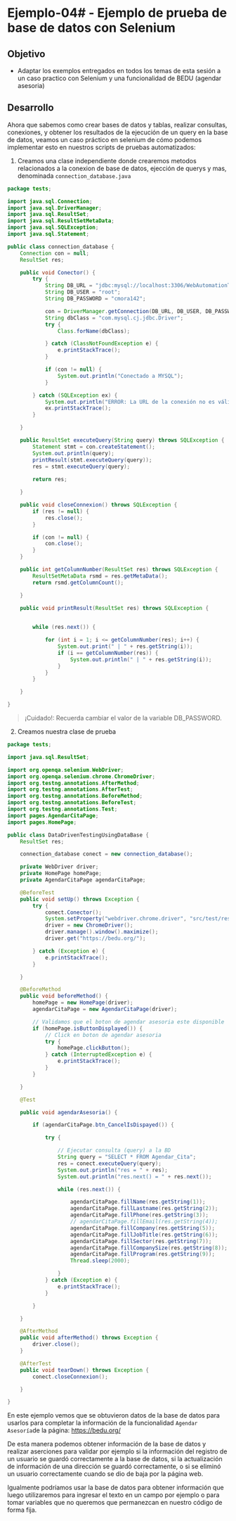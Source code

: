 # Ejemplo-04# - Ejemplo de prueba de base de datos con Selenium

## Objetivo

* Adaptar los exemplos entregados en todos los temas de esta sesión a un caso practico con Selenium y una funcionalidad de BEDU (agendar asesoria)

## Desarrollo

Ahora que sabemos como crear bases de datos y tablas, realizar consultas, conexiones, y obtener los resultados de la ejecución de un query en la base de datos,  veamos un caso práctico en selenium de cómo podemos implementar esto en nuestros scripts de pruebas automatizados:


1. Creamos una clase independiente donde crearemos metodos relacionados a la conexion de base de datos, ejección de querys y mas, denominada `connection_database.java`

```Java
package tests;

import java.sql.Connection;
import java.sql.DriverManager;
import java.sql.ResultSet;
import java.sql.ResultSetMetaData;
import java.sql.SQLException;
import java.sql.Statement;

public class connection_database {
	Connection con = null;
	ResultSet res;

	public void Conector() {
		try {
			String DB_URL = "jdbc:mysql://localhost:3306/WebAutomationTesting";
			String DB_USER = "root";
			String DB_PASSWORD = "cmora142";

			con = DriverManager.getConnection(DB_URL, DB_USER, DB_PASSWORD);
			String dbClass = "com.mysql.cj.jdbc.Driver";
			try {
				Class.forName(dbClass);

			} catch (ClassNotFoundException e) {
				e.printStackTrace();
			}

			if (con != null) {
				System.out.println("Conectado a MYSQL");
			}

		} catch (SQLException ex) {
			System.out.println("ERROR: La URL de la conexión no es válida o el usuario y clave de la BD");
			ex.printStackTrace();
		}

	}

	public ResultSet executeQuery(String query) throws SQLException {
		Statement stmt = con.createStatement();
		System.out.println(query);
		printResult(stmt.executeQuery(query));
		res = stmt.executeQuery(query);
		
		return res;

	}

	public void closeConnexion() throws SQLException {
		if (res != null) {
			res.close();
		}

		if (con != null) {
			con.close();
		}
	}

	public int getColumnNumber(ResultSet res) throws SQLException {
		ResultSetMetaData rsmd = res.getMetaData();
		return rsmd.getColumnCount();

	}

	public void printResult(ResultSet res) throws SQLException {
		

		while (res.next()) {

			for (int i = 1; i <= getColumnNumber(res); i++) {
				System.out.print(" | " + res.getString(i));
				if (i == getColumnNumber(res)) {
					System.out.println(" | " + res.getString(i));
				}
			}
		}

	}

}

```

> ¡Cuidado!: Recuerda cambiar el valor de la variable DB_PASSWORD.
2. Creamos nuestra clase de prueba 

```Java
package tests;

import java.sql.ResultSet;

import org.openqa.selenium.WebDriver;
import org.openqa.selenium.chrome.ChromeDriver;
import org.testng.annotations.AfterMethod;
import org.testng.annotations.AfterTest;
import org.testng.annotations.BeforeMethod;
import org.testng.annotations.BeforeTest;
import org.testng.annotations.Test;
import pages.AgendarCitaPage;
import pages.HomePage;

public class DataDrivenTestingUsingDataBase {
	ResultSet res;

	connection_database conect = new connection_database();

	private WebDriver driver;
	private HomePage homePage;
	private AgendarCitaPage agendarCitaPage;

	@BeforeTest
	public void setUp() throws Exception {
		try {
			conect.Conector();
			System.setProperty("webdriver.chrome.driver", "src/test/resources/webdrivers/chromedriver");
			driver = new ChromeDriver();
			driver.manage().window().maximize();
			driver.get("https://bedu.org/");

		} catch (Exception e) {
			e.printStackTrace();
		}

	}

	@BeforeMethod
	public void beforeMethod() {
		homePage = new HomePage(driver);
		agendarCitaPage = new AgendarCitaPage(driver);

		// Validamos que el boton de agendar asesoria este disponible
		if (homePage.isButtonDisplayed()) {
			// Click en boton de agendar asesoria
			try {
				homePage.clickButton();
			} catch (InterruptedException e) {
				e.printStackTrace();
			}
		}

	}

	@Test

	public void agendarAsesoria() {

		if (agendarCitaPage.btn_CancelIsDispayed()) {

			try {

				// Ejecutar consulta (query) a la BD
				String query = "SELECT * FROM Agendar_Cita";
				res = conect.executeQuery(query);
				System.out.println("res = " + res);
				System.out.println("res.next() = " + res.next());

				while (res.next()) {

					agendarCitaPage.fillName(res.getString(1));
					agendarCitaPage.fillLastname(res.getString(2));
					agendarCitaPage.fillPhone(res.getString(3));
					// agendarCitaPage.fillEmail(res.getString(4));
					agendarCitaPage.fillCompany(res.getString(5));
					agendarCitaPage.fillJobTitle(res.getString(6));
					agendarCitaPage.fillSector(res.getString(7));
					agendarCitaPage.fillCompanySize(res.getString(8));
					agendarCitaPage.fillProgram(res.getString(9));
					Thread.sleep(2000);

				}
			} catch (Exception e) {
				e.printStackTrace();
			}

		}

	}

	@AfterMethod
	public void afterMethod() throws Exception {
		driver.close();
	}

	@AfterTest
	public void tearDown() throws Exception {
		conect.closeConnexion();

	}

}


```

En este ejemplo vemos que se obtuvieron datos de la base de datos para usarlos para completar la información de la funcionalidad `Agendar Asesoría`de la página: https://bedu.org/


De esta manera podemos obtener información de la base de datos y realizar aserciones para validar por ejemplo si la información del registro de un usuario se guardó correctamente a la base de datos, si la actualización de información de una dirección se guardó correctamente, o si se eliminó un usuario correctamente cuando se dio de baja por la página web.


Igualmente podríamos usar la base de datos para obtener información que luego utilizaremos para ingresar el texto en un campo por ejemplo o para tomar variables que no queremos que permanezcan en nuestro código de forma fija.